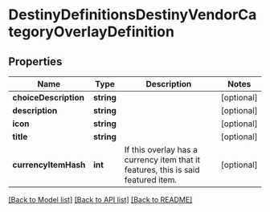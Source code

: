 # DestinyDefinitionsDestinyVendorCategoryOverlayDefinition

## Properties
Name | Type | Description | Notes
------------ | ------------- | ------------- | -------------
**choiceDescription** | **string** |  | [optional] 
**description** | **string** |  | [optional] 
**icon** | **string** |  | [optional] 
**title** | **string** |  | [optional] 
**currencyItemHash** | **int** | If this overlay has a currency item that it features, this is said featured item. | [optional] 

[[Back to Model list]](../README.md#documentation-for-models) [[Back to API list]](../README.md#documentation-for-api-endpoints) [[Back to README]](../README.md)



